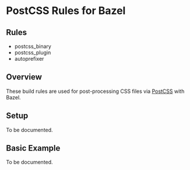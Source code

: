 # PostCSS Rules for Bazel

## Rules

*   postcss_binary
*   postcss_plugin
*   autoprefixer

## Overview

These build rules are used for post-processing CSS files via [PostCSS][postcss]
with Bazel.

[postcss]: https://postcss.org

## Setup

To be documented.

## Basic Example

To be documented.
